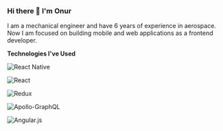 ### Hi there 👋 I'm Onur

I am a mechanical engineer and have 6 years of experience in aerospace. Now I am focused on building mobile and web applications as a frontend developer.

**Technologies I've Used**

 ![React Native](https://img.shields.io/badge/react_native-%2320232a.svg?style=for-the-badge&logo=react&logoColor=%2361DAFB)
 
 ![React](https://img.shields.io/badge/react-%2320232a.svg?style=for-the-badge&logo=react&logoColor=%2361DAFB)
 
 ![Redux](https://img.shields.io/badge/redux-%23593d88.svg?style=for-the-badge&logo=redux&logoColor=white)
 
 ![Apollo-GraphQL](https://img.shields.io/badge/-ApolloGraphQL-311C87?style=for-the-badge&logo=apollo-graphql)
 
 ![Angular.js](https://img.shields.io/badge/angular.js-%23E23237.svg?style=for-the-badge&logo=angularjs&logoColor=white)
